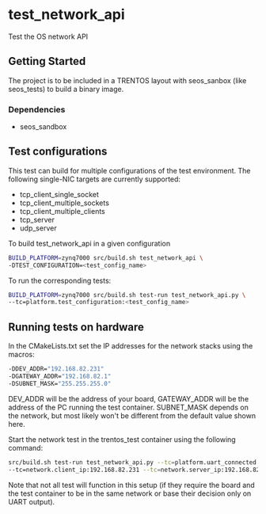 # test\_network\_api

Test the OS network API

## Getting Started

The project is to be included in a TRENTOS layout with seos\_sanbox (like
seos\_tests) to build a binary image.

### Dependencies

* seos\_sandbox

## Test configurations

This test can build for multiple configurations of the test environment. The
following single-NIC targets are currently supported:

* tcp_client_single_socket
* tcp_client_multiple_sockets
* tcp_client_multiple_clients
* tcp_server
* udp_server

To build test_network_api in a given configuration

```bash
BUILD_PLATFORM=zynq7000 src/build.sh test_network_api \
-DTEST_CONFIGURATION=<test_config_name>
```

To run the corresponding tests:

```bash
BUILD_PLATFORM=zynq7000 src/build.sh test-run test_network_api.py \
--tc=platform.test_configuration:<test_config_name>
```

## Running tests on hardware

In the CMakeLists.txt set the IP addresses for the network stacks using the
macros:

```bash
-DDEV_ADDR="192.168.82.231"
-DGATEWAY_ADDR="192.168.82.1"
-DSUBNET_MASK="255.255.255.0"
```

DEV_ADDR will be the address of your board, GATEWAY_ADDR will be the address of
the PC running the test container. SUBNET_MASK depends on the network, but most
likely won't be different from the default value shown here.

Start the network test in the trentos_test container using the following
command:

```bash
src/build.sh test-run test_network_api.py --tc=platform.uart_connected:false
--tc=network.client_ip:192.168.82.231 --tc=network.server_ip:192.168.82.232
```

Note that not all test will function in this setup (if they require the board
and the test container to be in the same network or base their decision only on
UART output).
